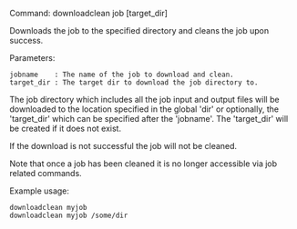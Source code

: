 Command: downloadclean job <jobname> [target_dir]

Downloads the job to the specified directory and cleans the job upon success.

Parameters:

    jobname    : The name of the job to download and clean.
    target_dir : The target dir to download the job directory to.


The job directory which includes all the job input and output files will be downloaded to the location specified
in the global 'dir' or optionally, the 'target_dir' which can be specified after the 'jobname'. The 'target_dir'
will be created if it does not exist.

If the download is not successful the job will not be cleaned.

Note that once a job has been cleaned it is no longer accessible via job related commands.


Example usage:

    downloadclean myjob
    downloadclean myjob /some/dir